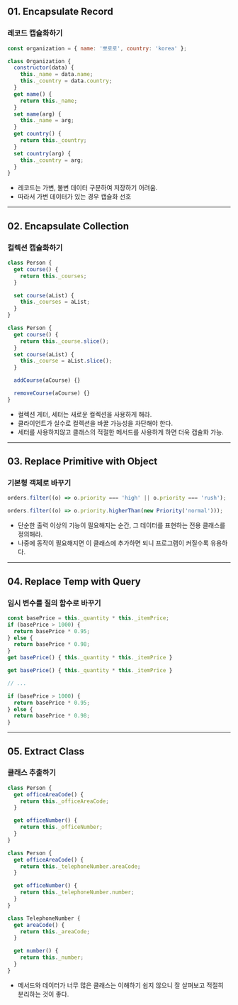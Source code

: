## 01. Encapsulate Record

### 레코드 캡슐화하기

```js
const organization = { name: '뽀로로', country: 'korea' };
```

```js
class Organization {
  constructor(data) {
    this._name = data.name;
    this._country = data.country;
  }
  get name() {
    return this._name;
  }
  set name(arg) {
    this._name = arg;
  }
  get country() {
    return this._country;
  }
  set country(arg) {
    this._country = arg;
  }
}
```

- 레코드는 가변, 불변 데이터 구분하여 저장하기 어려움.
- 따라서 가변 데이터가 있는 경우 캡슐화 선호

---

## 02. Encapsulate Collection

### 컬렉션 캡슐화하기

```js
class Person {
  get course() {
    return this._courses;
  }

  set course(aList) {
    this._courses = aList;
  }
}
```

```js
class Person {
  get course() {
    return this._course.slice();
  }
  set course(aList) {
    this._course = aList.slice();
  }

  addCourse(aCourse) {}

  removeCourse(aCourse) {}
}
```

- 컬렉션 게터, 세터는 새로운 컬렉션을 사용하게 해라.
- 클라이언트가 실수로 컬렉션을 바꿀 가능성을 차단해야 한다.
- 세터를 사용하지않고 클래스의 적절한 메서드를 사용하게 하면 더욱 캡슐화 가능.

---

## 03. Replace Primitive with Object

### 기본형 객체로 바꾸기

```js
orders.filter((o) => o.priority === 'high' || o.priority === 'rush');
```

```js
orders.filter((o) => o.priority.higherThan(new Priority('normal')));
```

- 단순한 출력 이상의 기능이 필요해지는 순간, 그 데이터를 표현하는 전용 클래스를 정의해라.
- 나중에 동작이 필요해지면 이 클래스에 추가하면 되니 프로그램이 커질수록 유용하다.

---

## 04. Replace Temp with Query

### 임시 변수를 질의 함수로 바꾸기

```js
const basePrice = this._quantity * this._itemPrice;
if (basePrice > 1000) {
  return basePrice * 0.95;
} else {
  return basePrice * 0.98;
}
get basePrice() { this._quantity * this._itemPrice }
```

```js
get basePrice() { this._quantity * this._itemPrice }

// ...

if (basePrice > 1000) {
  return basePrice * 0.95;
} else {
  return basePrice * 0.98;
}
```

---

## 05. Extract Class

### 클래스 추출하기

```js
class Person {
  get officeAreaCode() {
    return this._officeAreaCode;
  }

  get officeNumber() {
    return this._officeNumber;
  }
}
```

```js
class Person {
  get officeAreaCode() {
    return this._telephoneNumber.areaCode;
  }

  get officeNumber() {
    return this._telephoneNumber.number;
  }
}

class TelephoneNumber {
  get areaCode() {
    return this._areaCode;
  }

  get number() {
    return this._number;
  }
}
```

- 메서드와 데이터가 너무 많은 클래스는 이해하기 쉽지 않으니 잘 살펴보고 적절히 분리하는 것이 좋다.
